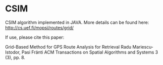 # CSIM
CSIM algorithm implemented in JAVA. More details can be found here:
http://cs.uef.fi/mopsi/routes/grid/

If use, please cite this paper:

Grid-Based Method for GPS Route Analysis for Retrieval 
Radu Mariescu-Istodor, Pasi Fränti
ACM Transactions on Spatial Algorithms and Systems 3 (3), pp. 8.
